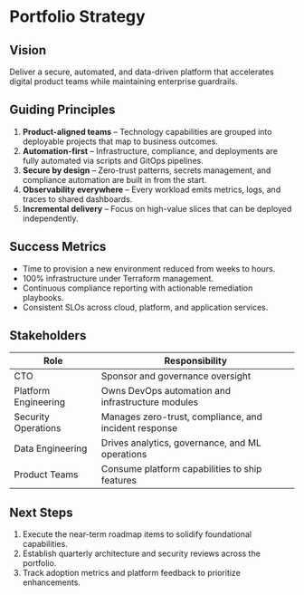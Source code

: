 # Portfolio Strategy

## Vision
Deliver a secure, automated, and data-driven platform that accelerates digital product teams while
maintaining enterprise guardrails.

## Guiding Principles

1. **Product-aligned teams** – Technology capabilities are grouped into deployable projects that map to
   business outcomes.
2. **Automation-first** – Infrastructure, compliance, and deployments are fully automated via scripts and
   GitOps pipelines.
3. **Secure by design** – Zero-trust patterns, secrets management, and compliance automation are built in
   from the start.
4. **Observability everywhere** – Every workload emits metrics, logs, and traces to shared dashboards.
5. **Incremental delivery** – Focus on high-value slices that can be deployed independently.

## Success Metrics

- Time to provision a new environment reduced from weeks to hours.
- 100% infrastructure under Terraform management.
- Continuous compliance reporting with actionable remediation playbooks.
- Consistent SLOs across cloud, platform, and application services.

## Stakeholders

| Role | Responsibility |
| ---- | -------------- |
| CTO | Sponsor and governance oversight |
| Platform Engineering | Owns DevOps automation and infrastructure modules |
| Security Operations | Manages zero-trust, compliance, and incident response |
| Data Engineering | Drives analytics, governance, and ML operations |
| Product Teams | Consume platform capabilities to ship features |

## Next Steps

1. Execute the near-term roadmap items to solidify foundational capabilities.
2. Establish quarterly architecture and security reviews across the portfolio.
3. Track adoption metrics and platform feedback to prioritize enhancements.
